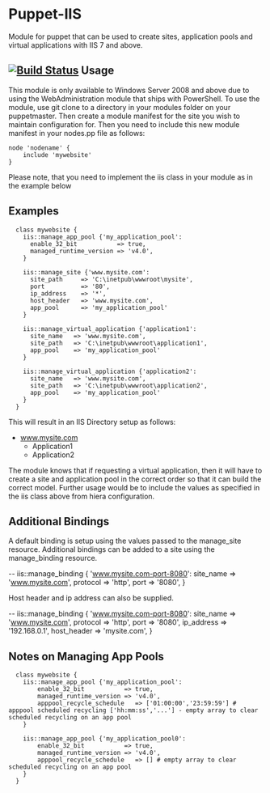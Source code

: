 Puppet-IIS
============================

Module for puppet that can be used to create sites, application pools and virtual applications with IIS 7 and above.

[![Build Status](https://travis-ci.org/voxpupuli/puppet-iis.svg?branch=master)](https://travis-ci.org/voxpupuli/puppet-iis)
Usage
--
This module is only available to Windows Server 2008 and above due to using the WebAdministration module that ships with PowerShell. To use the module, use git clone to a directory in your modules folder on your puppetmaster. Then create a module manifest for the site you wish to maintain configuration for. Then you need to include this new module manifest in your nodes.pp file as follows:

    node 'nodename' {
        include 'mywebsite'
    }

Please note, that you need to implement the iis class in your module as in the example below

Examples
--
      class mywebsite {
        iis::manage_app_pool {'my_application_pool':
          enable_32_bit           => true,
          managed_runtime_version => 'v4.0',
        }

        iis::manage_site {'www.mysite.com':
          site_path     => 'C:\inetpub\wwwroot\mysite',
          port          => '80',
          ip_address    => '*',
          host_header   => 'www.mysite.com',
          app_pool      => 'my_application_pool'
        }

        iis::manage_virtual_application {'application1':
          site_name   => 'www.mysite.com',
          site_path   => 'C:\inetpub\wwwroot\application1',
          app_pool    => 'my_application_pool'
        }

        iis::manage_virtual_application {'application2':
          site_name   => 'www.mysite.com',
          site_path   => 'C:\inetpub\wwwroot\application2',
          app_pool    => 'my_application_pool'
        }
      }

This will result in an IIS Directory setup as follows:

* www.mysite.com
  * Application1
  * Application2

The module knows that if requesting a virtual application, then it will have to create a site and application pool in the correct order so that it can build the correct model. Further usage would be to include the values as specified in the iis class above from hiera configuration.

Additional Bindings
--
A default binding is setup using the values passed to the manage_site resource.
Additional bindings can be added to a site using the manage_binding resource.

--
    iis::manage_binding { 'www.mysite.com-port-8080':
      site_name => 'www.mysite.com',
      protocol  => 'http',
      port      => '8080',
    }

Host header and ip address can also be supplied.

--
    iis::manage_binding { 'www.mysite.com-port-8080':
      site_name   => 'www.mysite.com',
      protocol    => 'http',
      port        => '8080',
      ip_address  => '192.168.0.1',
      host_header => 'mysite.com',
    }

Notes on Managing App Pools
--

      class mywebsite {
        iis::manage_app_pool {'my_application_pool':
			enable_32_bit           => true,
			managed_runtime_version => 'v4.0',
			apppool_recycle_schedule   => ['01:00:00','23:59:59'] # apppool scheduled recycling ['hh:mm:ss','...'] - empty array to clear scheduled recycling on an app pool
        }

        iis::manage_app_pool {'my_application_pool0':
			enable_32_bit           => true,
			managed_runtime_version => 'v4.0',
			apppool_recycle_schedule   => [] # empty array to clear scheduled recycling on an app pool
        }
      }
